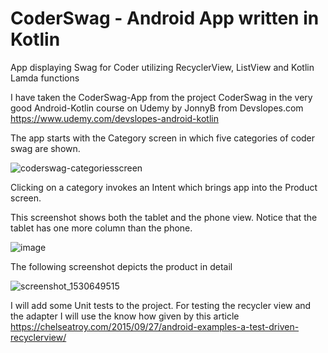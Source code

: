 # CoderSwag - Android App written in Kotlin
App displaying Swag for Coder utilizing RecyclerView, ListView and Kotlin Lamda functions

I have taken the CoderSwag-App from the project CoderSwag in the very good Android-Kotlin course on
Udemy by JonnyB from Devslopes.com 
https://www.udemy.com/devslopes-android-kotlin

The app starts with the Category screen in which five categories of coder swag are shown.

![coderswag-categoriesscreen](https://user-images.githubusercontent.com/9823247/42180338-279a414e-7e37-11e8-83fb-67cec70e6073.jpg)

Clicking on a category invokes an Intent which brings app into the Product screen.

This screenshot shows both the tablet and the phone view.
Notice that the tablet has one more column than the phone.

![image](https://user-images.githubusercontent.com/9823247/42138874-ee10f452-7d84-11e8-9517-ee4596ca7c93.png)

The following screenshot depicts the product in detail

![screenshot_1530649515](https://user-images.githubusercontent.com/9823247/42243313-3264b17e-7f11-11e8-942f-a034c897acd0.png)

I will add some Unit tests to the project. For testing the recycler view and the adapter I will
use the know how given by this article
https://chelseatroy.com/2015/09/27/android-examples-a-test-driven-recyclerview/
